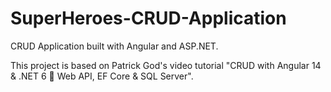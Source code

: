 # SuperHeroes-CRUD-Application
CRUD Application built with Angular and ASP.NET.

This project is based on Patrick God's video tutorial "CRUD with Angular 14 & .NET 6 🚀 Web API, EF Core & SQL Server".
